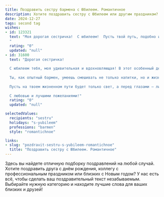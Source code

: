 ```yaml
---
title: Поздравить сестру бармена с Юбилеем. Романтичное
description: Хотите поздравить сестру с Юбилеем или другим праздником? Наш ИИ создаст незабываемое поздравление, а вы обязательно выделитесь среди других.  
date: 2024-12-27
tags: second tag
wishes:
- id: 123321
  text: "Моя дорогая сестричка!  С юбилеем!  Пусть твой путь, подобно изысканному коктейлю, будет полон ярких красок, неожиданных вкусов и опьяняющего счастья.  Твой талант бармена — это настоящее искусство, которое  восхищает и дарит радость окружающим.  Пусть  твоя жизнь будет такой же прекрасной и неповторимой, как лучшие творения твоих рук.  Будь счастлива, любима и всегда желанна!
  "
  rating: "0"
  updated: "null"
- id: 31600
  text: "Дорогая сестричка!
  
  С юбилеем тебя, моя удивительная и вдохновляющая! В этот особенный день хочу поздравить тебя не только с новым рубежом, но и с тем, что ты создаешь настоящие волшебные моменты за барной стойкой. Твоя способность сочетать вкусы и эмоции — это настоящее искусство, которое радует многих.
  
  Ты, как опытный бармен, умеешь смешивать не только напитки, но и жизни людей, наполняя их счастьем и радостью. Пускай каждый твой «коктейль» будет полон ярких впечатлений, а каждый новый день дарит тебе вдохновение.
  
  Пусть на твоем жизненном пути будет только свет, а перед глазами — лишь самые прекрасные горизонты. Желаю тебе любви, счастья и удачи в каждом начинании.
  
  С любовью и лучшими пожеланиями!"
  rating: "0"
  updated: "null"

selectedValues:
  recipients: "sestru"
  holidays: "s-yubileem"
  professions: "barmen"
  style: "romantichnoe"

links:
- slug: "pozdravit-sestru-s-yubileem-romantichnoe"
  title: "Поздравить сестру с Юбилеем. Романтичное"
---
```


Здесь вы найдете отличную подборку поздравлений на любой случай.
Хотите поздравить друга с днём рождения, коллегу с профессиональным праздником или близких с Новым годом? У нас есть всё, чтобы сделать ваш поздравительный текст незабываемым. Выбирайте нужную категорию и находите лучшие слова для ваших близких и друзей!
